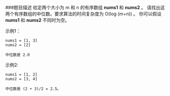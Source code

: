###题目描述
给定两个大小为 m 和 n 的有序数组 **nums1** 和 **nums2** 。
请找出这两个有序数组的中位数。要求算法的时间复杂度为 O(log (m+n)) 。
你可以假设 **nums1** 和 **nums2** 不同时为空。

示例1：
```text
nums1 = [1, 3]
nums2 = [2]

中位数是 2.0
```
示例2:
```text
nums1 = [1, 2]
nums2 = [3, 4]

中位数是 (2 + 3)/2 = 2.5。
```

